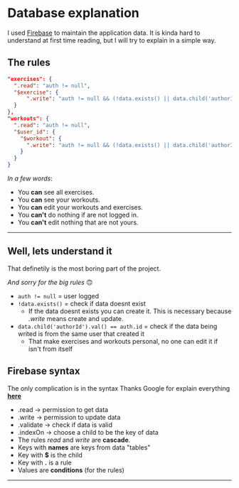# Database explanation

I used [Firebase](https://firebase.google.com/) to maintain the application data.
It is kinda hard to understand at first time reading, but I will try to explain in a simple way.


## The rules
```json
"exercises": {
  ".read": "auth != null",
  "$exercise": {
      ".write": "auth != null && (!data.exists() || data.child('authorId').val() == auth.uid)",
  }
},
"workouts": {
  ".read": "auth != null",
  "$user_id": {
    "$workout": {
      ".write": "auth != null && (!data.exists() || data.child('authorId').val() == auth.uid)",
    }
  }
}
```

*In a few words*: 
- You **can** see all exercises.
- You **can** see your workouts.
- You **can** edit your workouts and exercises.
- You **can't** do nothing if are not logged in.
- You **can't** edit nothing that are not yours.

---

## Well, lets understand it
That definetily is the most boring part of the project.

*And sorry for the big rules* 🙃

- `auth != null` = user logged
- `!data.exists()` = check if data doesnt exist
  - If the data doesnt exists you can create it. This is necessary because *.write* means create and update.
- `data.child('authorId').val() == auth.id` = check if the data being writed is from the same user that created it
  - That make exercises and workouts personal, no one can edit it if isn't from itself


## Firebase syntax

The only complication is in the syntax
Thanks Google for explain everything [**here**](https://firebase.google.com/docs/database/security/core-syntax)

- .read -> permission to get data
- .write -> permission to update data
- .validate -> check if data is valid 
- .indexOn -> choose a child to be the key of data
- The rules *read* and *write* are **cascade**.
- Keys with **names** are keys from data "tables"
- Key with **$** is the child
- Key with **.** is a rule
- Values are **conditions** (for the rules)

---
